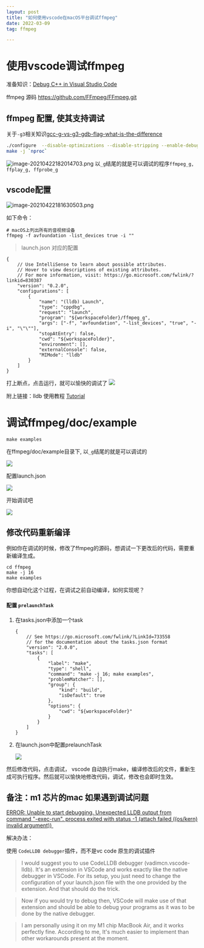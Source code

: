 ```yaml
---
layout: post
title: "如何使用vscode在macOS平台调试ffmpeg"
date: 2022-03-09 
tag: ffmpeg

---
```


# 使用vscode调试ffmpeg

准备知识：[Debug C++ in Visual Studio Code](https://code.visualstudio.com/docs/cpp/cpp-debug)

ffmpeg 源码 https://github.com/FFmpeg/FFmpeg.git

## ffmpeg 配置, 使其支持调试

关于`-g3`相关知识[gcc-g-vs-g3-gdb-flag-what-is-the-difference](https://stackoverflow.com/questions/10475040/gcc-g-vs-g3-gdb-flag-what-is-the-difference)

```bash
./configure  --disable-optimizations --disable-stripping --enable-debug=3 --disable-doc
make -j `nproc`
```

![image-20210422182014703.png](https://cdn.jsdelivr.net/gh/yxibng/filebed@main/img/images/blog/1646798696028ceaddb1d1dd2473496faad4c1883ba1d.png)
以`_g`结尾的就是可以调试的程序`ffmpeg_g, ffplay_g, ffprobe_g`

## vscode配置

![image-20210422181630503.png](https://cdn.jsdelivr.net/gh/yxibng/filebed@main/img/images/blog/1646798890870e47d61888a5e4095b6b1fd9c30246471.png)

如下命令：

```
# macOS上列出所有的音视频设备
ffmpeg -f avfoundation -list_devices true -i ""
```

> launch.json 对应的配置

```
{
    // Use IntelliSense to learn about possible attributes.
    // Hover to view descriptions of existing attributes.
    // For more information, visit: https://go.microsoft.com/fwlink/?linkid=830387
    "version": "0.2.0",
    "configurations": [
        {
            "name": "(lldb) Launch",
            "type": "cppdbg",
            "request": "launch",
            "program": "${workspaceFolder}/ffmpeg_g",
            "args": ["-f", "avfoundation", "-list_devices", "true", "-i", "\"\""],
            "stopAtEntry": false,
            "cwd": "${workspaceFolder}",
            "environment": [],
            "externalConsole": false,
            "MIMode": "lldb"
        }
    ]
}
```

打上断点，点击运行，就可以愉快的调试了
![](https://cdn.jsdelivr.net/gh/yxibng/filebed@main/img/images/blog/164679893487073e861799f104c449a57f809f7e7c1e1.png)

附上链接：lldb 使用教程 [Tutorial](https://lldb.llvm.org/use/tutorial.html)

# 调试ffmpeg/doc/example

```shell
make examples 
```

在ffmpeg/doc/example目录下, 以`_g`结尾的就是可以调试的

![](https://cdn.jsdelivr.net/gh/yxibng/filebed@main/img/images/blog/16468208261531646820825284.png)

配置launch.json

![](https://cdn.jsdelivr.net/gh/yxibng/filebed@main/img/images/blog/16468210321531646821031535.png)

开始调试吧

![](https://cdn.jsdelivr.net/gh/yxibng/filebed@main/img/images/blog/16468211571521646821156644.png)

## 修改代码重新编译

 例如你在调试的时候，修改了ffmpeg的源码，想调试一下更改后的代码，需要重新编译生成。

```
cd ffmpeg
make -j 16
make examples
```

你想自动化这个过程，在调试之前自动编译，如何实现呢？

#### 配置 `prelaunchTask`

1. 在tasks.json中添加一个task
   
   ```
   {
       // See https://go.microsoft.com/fwlink/?LinkId=733558
       // for the documentation about the tasks.json format
       "version": "2.0.0",
       "tasks": [
           {
               "label": "make",
               "type": "shell",
               "command": "make -j 16; make examples",
               "problemMatcher": [],
               "group": {
                   "kind": "build",
                   "isDefault": true
               },
               "options": {
                   "cwd": "${workspaceFolder}"
               }
           }
       ]
   }
   ```

2. 在launch.json中配置prelaunchTask
   
   ![](https://cdn.jsdelivr.net/gh/yxibng/filebed@main/img/images/blog/16472372959411647237295151.png)

然后修改代码，点击调试， vscode 自动执行make，编译修改后的文件，重新生成可执行程序。然后就可以愉快地修改代码，调试，修改也会即时生效。

## 备注：m1 芯片的mac 如果遇到调试问题

[ ERROR: Unable to start debugging. Unexpected LLDB output from command "-exec-run". process exited with status -1 (attach failed ((os/kern) invalid argument)) ](https://github.com/microsoft/vscode-cpptools/issues/6779)

解决办法：

使用 `CodeLLDB debugger`插件，而不是vc code 原生的调试插件

> I would suggest you to use CodeLLDB debugger (vadimcn.vscode-lldb). It's an extension in VSCode and works exactly like the native debugger in VSCode. For its setup, you just need to change the configuration of your launch.json file with the one provided by the extension. And that should do the trick.

> Now if you would try to debug then, VSCode will make use of that extension and should be able to debug your programs as it was to be done by the native debugger.

> I am personally using it on my M1 chip MacBook Air, and it works perfectly fine. According to me, It's much easier to implement than other workarounds present at the moment.
